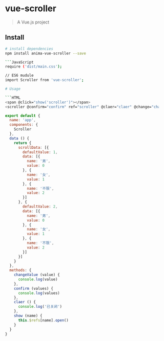 # vue-scroller

> A Vue.js project

## Install

``` bash
# install dependencies
npm install anima-vue-scroller --save

```JavaScript
require ('dist/main.css');

// ES6 mudule
import Scroller from 'vue-scroller';

# Usage

```HTML
<span @click="show('scroller')"></span>
<scroller @confirm="confirm" ref="scroller" @claer="claer" @change="changeValue" :scroll="scrollData"></scroller>
```

```JavaScript
export default {
  name: 'app',
  components: {
    Scroller
  },
  data () {
    return {
      scrollData: [{
        defaultValue: 1,
        data: [{
          name: '男',
          value: 0
        }, {
          name: '女',
          value: 1
        }, {
          name: '不限',
          value: 2
        }]
      }, {
        defaultValue: 2,
        data: [{
          name: '男',
          value: 0
        }, {
          name: '女',
          value: 1
        }, {
          name: '不限',
          value: 2
        }]
      }]
    }
  },
  methods: {
    changeValue (value) {
      console.log(value)
    },
    confirm (values) {
      console.log(values)
    },
    claer () {
      console.log('已关闭')
    },
    show (name) {
      this.$refs[name].open()
    }
  }
}